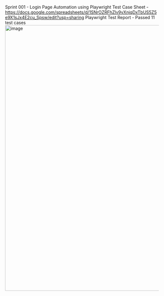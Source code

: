 Sprint 001 - Login Page Automation using Playwright
 Test Case Sheet - https://docs.google.com/spreadsheets/d/1SNrOZRFhZlv9yXnjqDxTbUS5Z5e9X1sJx4E2cu_Spsw/edit?usp=sharing
Playwright Test Report - Passed 11 test cases
<img width="1110" height="870" alt="image" src="https://github.com/user-attachments/assets/ae602da3-12b3-4963-a929-5bb48647749d" />
